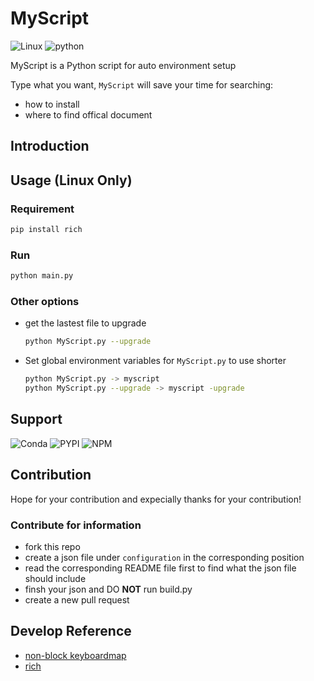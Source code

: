 # MyScript

![Linux](https://img.shields.io/badge/Linux-FCC624?style=for-the-badge&logo=linux&logoColor=black)
![python](https://img.shields.io/badge/Python-FFD43B?style=for-the-badge&logo=python&logoColor=blue)

MyScript is a Python script for auto environment setup

Type what you want, `MyScript` will save your time for searching:

- how to install
- where to find offical document

## Introduction

## Usage (Linux Only)

### Requirement

```bash
pip install rich
```

### Run

```bash
python main.py
```

### Other options

- get the lastest file to upgrade

  ```bash
  python MyScript.py --upgrade
  ```

- Set global environment variables for `MyScript.py` to use shorter

  ```bash
  python MyScript.py -> myscript
  python MyScript.py --upgrade -> myscript -upgrade
  ```

## Support

![Conda](https://img.shields.io/badge/conda-342B029.svg?&style=for-the-badge&logo=anaconda&logoColor=white)
![PYPI](https://img.shields.io/badge/pypi-3775A9?style=for-the-badge&logo=pypi&logoColor=white)
![NPM](https://img.shields.io/badge/npm-CB3837?style=for-the-badge&logo=npm&logoColor=white)

## Contribution

Hope for your contribution and expecially thanks for your contribution!

### Contribute for information

- fork this repo
- create a json file under `configuration` in the corresponding position
- read the corresponding README file first to find what the json file should include
- finsh your json and DO **NOT** run build.py
- create a new pull request

## Develop Reference

- [non-block keyboardmap](https://github.com/luzhixing12345/keyboardmap)
- [rich](https://github.com/Textualize/rich)
